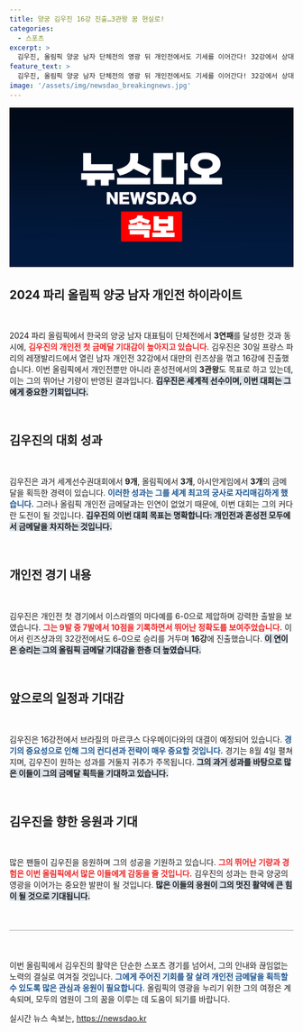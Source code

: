 ```yaml
---
title: 양궁 김우진 16강 진출…3관왕 꿈 현실로!
categories:
  - 스포츠
excerpt: >
  김우진, 올림픽 양궁 남자 단체전의 영광 뒤 개인전에서도 기세를 이어간다! 32강에서 상대를 완전 압도하며 금메달 기대감을 높이는 그의 여정에 주목해보세요!
feature_text: >
  김우진, 올림픽 양궁 남자 단체전의 영광 뒤 개인전에서도 기세를 이어간다! 32강에서 상대를 완전 압도하며 금메달 기대감을 높이는 그의 여정에 주목해보세요!
image: '/assets/img/newsdao_breakingnews.jpg'
---
```


<p><img src="/assets/img/newsdao_breakingnews.jpg" alt="ranknews 속보" /></p>

<h2 data-ke-size="size26">2024 파리 올림픽 양궁 남자 개인전 하이라이트</h2>

<p data-ke-size="size16">&nbsp;</p> 

<p>2024 파리 올림픽에서 한국의 양궁 남자 대표팀이 단체전에서 <strong>3연패</strong>를 달성한 것과 동시에, <b><span style="color: #ee2323;">김우진의 개인전 첫 금메달 기대감이 높아지고 있습니다.</span></b> 김우진은 30일 프랑스 파리의 레쟁발리드에서 열린 남자 개인전 32강에서 대만의 린즈샹을 꺾고 16강에 진출했습니다. 이번 올림픽에서 개인전뿐만 아니라 혼성전에서의 <strong>3관왕</strong>도 목표로 하고 있는데, 이는 그의 뛰어난 기량이 반영된 결과입니다. <b><span style="background-color: #21538527;">김우진은 세계적 선수이며, 이번 대회는 그에게 중요한 기회입니다.</span></b> </p>

<p data-ke-size="size16">&nbsp;</p>

<h2 data-ke-size="size26">김우진의 대회 성과</h2>

<p data-ke-size="size16">&nbsp;</p>

<p>김우진은 과거 세계선수권대회에서 <strong>9개</strong>, 올림픽에서 <strong>3개</strong>, 아시안게임에서 <strong>3개</strong>의 금메달을 획득한 경력이 있습니다. <b><span style="color: #1a5490;">이러한 성과는 그를 세계 최고의 <strong>궁사</strong>로 자리매김하게 했습니다.</span></b> 그러나 올림픽 개인전 금메달과는 인연이 없었기 때문에, 이번 대회는 그의 커다란 도전이 될 것입니다. <b><span style="background-color: #21538527;">김우진의 이번 대회 목표는 명확합니다: 개인전과 혼성전 모두에서 금메달을 차지하는 것입니다.</span></b></p>

<p data-ke-size="size16">&nbsp;</p>

<h2 data-ke-size="size26">개인전 경기 내용</h2>

<p data-ke-size="size16">&nbsp;</p>

<p>김우진은 개인전 첫 경기에서 이스라엘의 마다예를 6-0으로 제압하며 강력한 출발을 보였습니다. <b><span style="color: #ee2323;">그는 9발 중 7발에서 10점을 기록하면서 뛰어난 정확도를 보여주었습니다.</span></b> 이어서 린즈샹과의 32강전에서도 6-0으로 승리를 거두며 <strong>16강</strong>에 진출했습니다. <b><span style="background-color: #21538527;">이 연이은 승리는 그의 올림픽 금메달 기대감을 한층 더 높였습니다.</span></b> </p>

<p data-ke-size="size16">&nbsp;</p>

<h2 data-ke-size="size26">앞으로의 일정과 기대감</h2>

<p data-ke-size="size16">&nbsp;</p>

<p>김우진은 16강전에서 브라질의 마르쿠스 다우메이다와의 대결이 예정되어 있습니다. <b><span style="color: #1a5490;">경기의 중요성으로 인해 그의 컨디션과 전략이 매우 중요할 것입니다.</span></b> 경기는 8월 4일 펼쳐지며, 김우진이 원하는 성과를 거둘지 귀추가 주목됩니다. <b><span style="background-color: #21538527;">그의 과거 성과를 바탕으로 많은 이들이 그의 금메달 획득을 기대하고 있습니다.</span></b> </p>

<p data-ke-size="size16">&nbsp;</p>

<h2 data-ke-size="size26">김우진을 향한 응원과 기대</h2>

<p data-ke-size="size16">&nbsp;</p>

<p>많은 팬들이 김우진을 응원하며 그의 성공을 기원하고 있습니다. <b><span style="color: #ee2323;">그의 뛰어난 기량과 경험은 이번 올림픽에서 많은 이들에게 감동을 줄 것입니다.</span></b> 김우진의 성과는 한국 양궁의 영광을 이어가는 중요한 발판이 될 것입니다. <b><span style="background-color: #21538527;">많은 이들의 응원이 그의 멋진 활약에 큰 힘이 될 것으로 기대됩니다.</span></b></p>

<p data-ke-size="size16">&nbsp;</p>

<hr style="height:1px;border:none;background-color:#aaa;margin:20px 0;"/>

<p data-ke-size="size16">&nbsp;</p> 

<p>이번 올림픽에서 김우진의 활약은 단순한 스포츠 경기를 넘어서, 그의 인내와 끊임없는 노력의 결실로 여겨질 것입니다. <b><span style="color: #1a5490;">그에게 주어진 기회를 잘 살려 개인전 금메달을 획득할 수 있도록 많은 관심과 응원이 필요합니다.</span></b> 올림픽의 영광을 누리기 위한 그의 여정은 계속되며, 모두의 염원이 그의 꿈을 이루는 데 도움이 되기를 바랍니다.</p>
실시간 뉴스 속보는, <a href="https://newsdao.kr" rel="dofollow">https://newsdao.kr</a>


